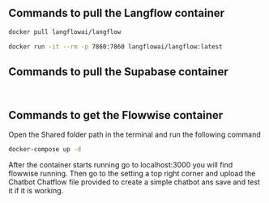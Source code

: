 ## Commands to pull the Langflow container

```bash
docker pull langflowai/langflow
```
```bash
docker run -it --rm -p 7860:7860 langflowai/langflow:latest
```

## Commands to pull the Supabase container

```bash

```

```bash

```

## Commands to get the Flowwise container

Open the Shared folder path in the terminal and run the following command

```bash
docker-compose up -d
```
After the container starts running go to localhost:3000 you will find flowwise running.
Then go to the setting a top right corner and upload the Chatbot Chatflow file provided to create a simple chatbot ans save and test it if it is working.